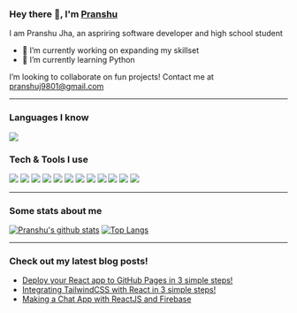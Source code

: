 ### Hey there 👋, I'm [Pranshu](https://volt9801.github.io/portfolio) 

I am Pranshu Jha, an aspriring software developer and high school student
- 🔭 I’m currently working on expanding my skillset
- 🌱 I’m currently learning Python

I’m looking to collaborate on fun projects! Contact me at [pranshuj9801@gmail.com](mailto:pranshuj9801@gmail.com)

---

### Languages I know
<img src = "https://img.shields.io/badge/-Python-000000?style=for-the-badge&logo=python&logoColor=white"><!-- <img src="https://img.shields.io/badge/-JavaScript-eed718?style=for-the-badge&logo=javascript&logoColor=ffffff"> -->

### Tech & Tools I use
<img src = "https://img.shields.io/badge/-HTML5-E34F26?style=flat&logo=html5&logoColor=white"> <img src = "https://img.shields.io/badge/-CSS3-1572B6?style=flat&logo=css3&logoColor=white">
<img src="https://img.shields.io/badge/-Bootstrap-563D7C?style=flat&logo=bootstrap&logoColor=white">
<img src="https://img.shields.io/badge/-JavaScript-eed718?style=flat&logo=javascript&logoColor=ffffff">
<img src="https://img.shields.io/badge/-Sass-cc6699?style=flat&logo=sass&logoColor=ffffff">
<img src="https://img.shields.io/badge/-React-000000?style=flat&logo=react&logoColor=00c8ff">
<img src="https://img.shields.io/badge/-MySQL-F29111?style=flat&logo=mysql&logoColor=FFFFFF">
<img src="http://img.shields.io/badge/-Git-F1502F?style=flat&logo=git&logoColor=FFFFFF">
<img src="http://img.shields.io/badge/-Github-000000?style=flat&logo=github&logoColor=FFFFFF">
<img src="http://img.shields.io/badge/-VS%20Code-007ACC?style=flat&logo=visual%20studio%20code&logoColor=white">
<img src="http://img.shields.io/badge/-Heroku-430098?style=flat&logo=heroku&logoColor=white">
<img src="https://img.shields.io/badge/-Firebase-FFA611?style=flat&logo=firebase&logoColor=FFFFFF">

---

### Some stats about me
[![Pranshu's github stats](https://github-readme-stats.vercel.app/api?username=volt9801&show_icons=true&count_private=true&hide_border=true)](https://github.com/volt9801?tab=repositories) [![Top Langs](https://github-readme-stats.vercel.app/api/top-langs/?username=volt9801&hide=css,html&hide_border=true)](https://github.com/volt9801?tab=repositories)

---

### Check out my latest blog posts!
<!-- BLOG-POST-LIST:START -->
- [Deploy your React app to GitHub Pages in 3 simple steps!](https://voltycodes.hashnode.dev/deploy-your-react-app-to-github-pages-in-3-simple-steps)
- [Integrating TailwindCSS with React in 3 simple steps!](https://voltycodes.hashnode.dev/integrating-tailwindcss-with-react-in-3-simple-steps-1)
- [Making a Chat App with ReactJS and Firebase](https://voltycodes.hashnode.dev/making-a-chat-app-with-reactjs-and-firebase)
<!-- BLOG-POST-LIST:END -->
